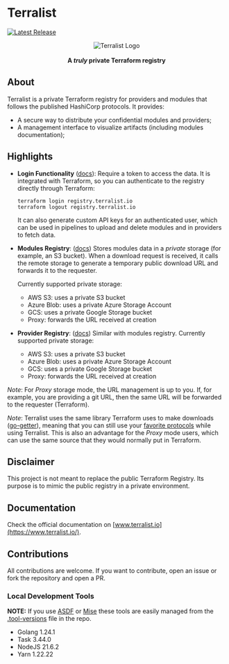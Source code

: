 <!-- markdownlint-configure-file {
  "MD013": {
    "code_blocks": false,
    "tables": false
  },
  "MD033": false,
  "MD041": false
} -->

# Terralist

[![Latest Release](https://img.shields.io/github/release/terralist/terralist.svg)](https://github.com/terralist/terralist/releases/latest)

<div align="center" markdown="1">
  <img alt="Terralist Logo" src="./static/terralist.png" />
  <br/><br/>
  <b>A <i>truly</i> private Terraform registry</b>
</div>

## About

Terralist is a private Terraform registry for providers and modules that follows the published HashiCorp protocols. It provides:
* A secure way to distribute your confidential modules and providers;
* A management interface to visualize artifacts (including modules documentation);

## Highlights

* **Login Functionality** ([docs](https://www.terraform.io/docs/internals/login-protocol.html)): Require a token to access the data. It is integrated with Terraform, so you can authenticate to the registry directly through Terraform:
  ```
  terraform login registry.terralist.io
  terraform logout registry.terralist.io
  ```
  It can also generate custom API keys for an authenticated user, which can be used in pipelines to upload and delete modules and in providers to fetch data.

* **Modules Registry**: ([docs](https://www.terraform.io/docs/internals/module-registry-protocol.html)) Stores modules data in a *private* storage (for example, an S3 bucket). When a download request is received, it calls the remote storage to generate a temporary public download URL and forwards it to the requester.

  Currently supported private storage:
  * AWS S3: uses a private S3 bucket
  * Azure Blob: uses a private Azure Storage Account
  * GCS: uses a private Google Storage bucket
  * Proxy: forwards the URL received at creation

* **Provider Registry**: ([docs](https://www.terraform.io/docs/internals/provider-registry-protocol.html)) Similar with modules registry.
  Currently supported private storage:
  * AWS S3: uses a private S3 bucket
  * Azure Blob: uses a private Azure Storage Account
  * GCS: uses a private Google Storage bucket
  * Proxy: forwards the URL received at creation

_Note_: For _Proxy_ storage mode, the URL management is up to you. If, for example, you are providing a git URL, then the same URL will be forwarded to the requester (Terraform).

_Note_: Terralist uses the same library Terraform uses to make downloads ([go-getter](https://github.com/hashicorp/go-getter)), meaning that you can still use your [favorite protocols](https://github.com/hashicorp/go-getter#supported-protocols-and-detectors) while using Terralist. This is also an advantage for the _Proxy_ mode users, which can use the same source that they would normally put in Terraform.

## Disclaimer

This project is not meant to replace the public Terraform Registry. Its purpose is to mimic the public registry in a private environment.

## Documentation

Check the official documentation on [www.terralist.io](https://www.terralist.io/).

## Contributions

All contributions are welcome. If you want to contribute, open an issue or fork the repository and open a PR.

### Local Development Tools

**NOTE:** If you use [ASDF](https://asdf-vm.com/) or [Mise](https://mise.jdx.dev/) these tools are easily managed from the [.tool-versions](./.tool-versions) file in the repo.

- Golang 1.24.1
- Task   3.44.0
- NodeJS 21.6.2
- Yarn 1.22.22
